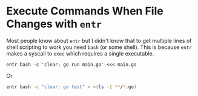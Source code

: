 # Execute Commands When File Changes with `entr`

Most people know about `entr` but I didn't know that to get multiple
lines of shell scripting to work you need `bash` (or some shell). This
is because `entr` makes a syscall to `exec` which requires a single
executable.

```
entr bash -c 'clear; go run main.go' <<< main.go
```

Or 

```sh
entr bash -c "clear; go test" < <(ls -1 **/*.go)
```
